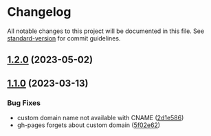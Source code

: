 # Changelog

All notable changes to this project will be documented in this file. See [standard-version](https://github.com/conventional-changelog/standard-version) for commit guidelines.

## [1.2.0](https://github.com/conjoon/conjoon.github.io/compare/v1.1.0...v1.2.0) (2023-05-02)

## [1.1.0](https://github.com/conjoon/conjoon.github.io/compare/v1.0.1...v1.1.0) (2023-03-13)


### Bug Fixes

* custom domain name not available with CNAME ([2d1e586](https://github.com/conjoon/conjoon.github.io/commit/2d1e586e0ed0bbea8f457ef583311c9dc30044c2))
* gh-pages forgets about custom domain ([5f02e62](https://github.com/conjoon/conjoon.github.io/commit/5f02e62004c47dd86dc19c95f888f791f1949a8d))
